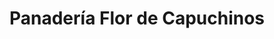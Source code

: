 ---
title: "Panadería Flor de Capuchinos"
url: /caracas/panaderia-flor-de-capuchinos/
shop: panadería
---